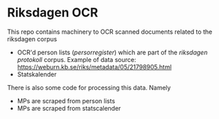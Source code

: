 # Riksdagen OCR

This repo contains machinery to OCR scanned documents related to the riksdagen corpus

- OCR'd person lists (_persorregister_) which are part of the _riksdagen protokoll_ corpus. Example of data source: https://weburn.kb.se/riks/metadata/05/21798905.html
- Statskalender

There is also some code for processing this data. Namely

- MPs are scraped from person lists
- MPs are scraped from statscalender
